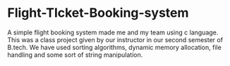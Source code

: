 # Flight-TIcket-Booking-system
 A simple flight booking system made me and my team using c language. This was a class project given by our instructor in our second semester of B.tech. We have used sorting algorithms, dynamic memory allocation, file handling and some sort of string manipulation.
